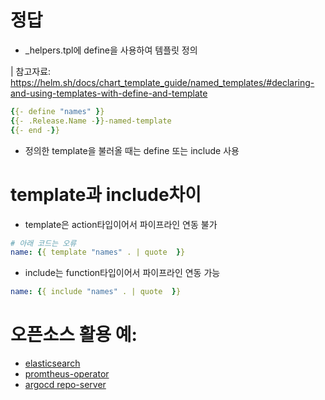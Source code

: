 # 정답
* _helpers.tpl에 define을 사용하여 템플릿 정의

| 참고자료: https://helm.sh/docs/chart_template_guide/named_templates/#declaring-and-using-templates-with-define-and-template

```yaml
{{- define "names" }}
{{- .Release.Name -}}-named-template
{{- end -}}
```

* 정의한 template을 불러올 때는 define 또는 include 사용

# template과 include차이
* template은 action타입이어서 파이프라인 연동 불가
```yaml
# 아래 코드는 오류
name: {{ template "names" . | quote  }}
```

* include는 function타입이어서 파이프라인 연동 가능
```yaml
name: {{ include "names" . | quote  }}
```

# 오픈소스 활용 예:
* [elasticsearch](https://github.com/elastic/helm-charts/blob/main/elasticsearch/templates/statefulset.yaml#L5)
* [promtheus-operator](https://github.com/prometheus-community/helm-charts/blob/main/charts/kube-prometheus-stack/templates/prometheus-operator/deployment.yaml#L7)
* [argocd repo-server](https://github.com/argoproj/argo-helm/blob/main/charts/argo-cd/templates/argocd-repo-server/deployment.yaml#L4)